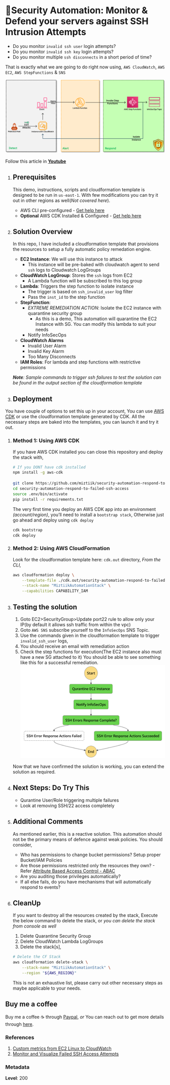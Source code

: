 
# 👮Security Automation: Monitor & Defend your servers against SSH Intrusion Attempts

- Do you monitor `invalid ssh user` login attempts?
- Do you monitor `invalid ssh key` login attempts?
- Do you monitor multiple `ssh disconnects` in a short period of time?

That is exactly what we are going to do right now using, `AWS CloudWatch`, `AWS EC2`, `AWS StepFunctions` & `SNS`

  ![Miztiik AWS Security Automation: Remediate Unintended S3 Object ACLs](images/security_automation_respond_to_failed_ssh_access_architecture.png)

  Follow this article in **[Youtube](https://www.youtube.com/c/ValaxyTechnologies)**


1. ## Prerequisites

    This demo, instructions, scripts and cloudformation template is designed to be run in `us-east-1`. With few modifications you can try it out in other regions as well(_Not covered here_).

    - AWS CLI pre-configured - [Get help here](https://youtu.be/TPyyfmQte0U)
    - **Optional** AWS CDK Installed & Configured - [Get help here](https://www.youtube.com/watch?v=MKwxpszw0Rc)

1. ## Solution Overview

    In this repo, I have included a cloudformation template that provisions the resources to setup a fully automatic policy remedation engine.

    - **EC2 Instance**: We will use this instance to attack
        - This instance will be pre-baked with cloudwatch agent to send `ssh` logs to Cloudwatch LogGroups
    - **CloudWatch LogGroup**: Stores the `ssh` logs from EC2
        - A Lambda function will be subscribed to this log group
    - **Lambda**: Triggers the step function to isolate instance
        - The trigger is based on `ssh_invalid_user` log filter
        - Pass the `inst_id` to the step function
    - **StepFunction**:
        - *EXTREME REMEDIATION ACTION*: Isolate the EC2 instance with quarantine security group
            - As this is a demo, This automation will quarantine the EC2 Instance with SG. You can modify this lambda to suit your needs
        - Notify InfoSecOps
    - **CloudWatch Alarms**
        - Invalid User Alarm
        - Invalid Key Alarm
        - Too Many Disconnects
    - **IAM Roles**: For lambda and step functions with restrictive permissions

    _**Note**: Sample commands to trigger ssh failures to test the solution can be found in the output section of the cloudformation template_

1. ## Deployment

  You have couple of options to set this up in your account, You can use [AWS CDK](https://www.youtube.com/watch?v=MKwxpszw0Rc) or use the cloudformation template generated by CDK. All the necessary steps are baked into the templates, you can launch it and try it out.

  1. ### Method 1: Using AWS CDK

      If you have AWS CDK installed you can close this repository and deploy the stack with,

        ```sh
        # If you DONT have cdk installed
        npm install -g aws-cdk

        git clone https://github.com/miztiik/security-automation-respond-to-failed-ssh-access.git
        cd security-automation-respond-to-failed-ssh-access
        source .env/bin/activate
        pip install -r requirements.txt
        ```

      The very first time you deploy an AWS CDK app into an environment _(account/region)_, you’ll need to install a `bootstrap stack`, Otherwise just go ahead and deploy using `cdk deploy`

        ```sh
        cdk bootstrap
        cdk deploy
        ```

  1. ### Method 2: Using AWS CloudFormation

      Look for the cloudformation template here: `cdk.out` directory, _From the CLI,_

        ```sh
        aws cloudformation deploy \
            --template-file ./cdk.out/security-automation-respond-to-failed-ssh-access.template.json \
            --stack-name "MiztiikAutomationStack" \
            --capabilities CAPABILITY_IAM
        ```

1. ## Testing the solution

    1. Goto EC2>SecurityGroup>Update port22 rule to allow only your IP(by default it allows ssh traffic from within the vpc)
    1. Goto `AWS SNS` subscribe yourself to the `InfoSecOps` SNS Topic.
    1. Use the commands given in the cloudformation template to trigger `invalid_ssh_user` logs,
    1. You should receive an email with remediation action
    1. Check the step functions for execution(The EC2 instance also must have a new SG attached to it)
        You should be able to see something like this for a successful remediation.
    ![miztiik_security_automation_remediate_weak_s3_policy](images/security_automation_respond_to_failed_ssh_access_success.png)

    Now that we have confirmed the solution is working, you can extend the solution as required.

1. ## Next Steps: Do Try This

    - Qurantine User/Role triggering multiple failures
    - Look at removing SSH/22 access completely

1. ## Additional Comments

    As mentioned earlier, this is a reactive solution. This automation should not be the primary means of defence against weak policies. You should consider,

    - Who has permissions to change bucket permissions? Setup proper Bucket/IAM Policies
    - Are those permissions restricted only the resources they own? - Refer [Attribute Based Access Control - ABAC](https://github.com/miztiik/attribute-based-access-control-ec2)
    - Are you auditing those privileges automatically?
    - If all else fails, do you have mechanisms that will automatically respond to events?

1. ## CleanUp

    If you want to destroy all the resources created by the stack, Execute the below command to delete the stack, or _you can delete the stack from console as well_

    1. Delete Quarantine Security Group
    1. Delete CloudWatch Lambda LogGroups
    1. Delete the stack[s],

    ```bash
    # Delete the CF Stack
    aws cloudformation delete-stack \
        --stack-name "MiztiikAutomationStack" \
        --region "${AWS_REGION}"
    ```

    This is not an exhaustive list, please carry out other necessary steps as maybe applicable to your needs.

## Buy me a coffee

Buy me a coffee ☕ through [Paypal](https://paypal.me/valaxy), _or_ You can reach out to get more details through [here](https://youtube.com/c/valaxytechnologies/about).

### References

1. [Custom metrics from EC2 Linux to CloudWatch](https://aws.amazon.com/premiumsupport/knowledge-center/cloudwatch-custom-metrics/)
1. [Monitor and Visualize Failed SSH Access Attempts](https://aws.amazon.com/blogs/security/how-to-monitor-and-visualize-failed-ssh-access-attempts-to-amazon-ec2-linux-instances/)

### Metadata

**Level**: 200
